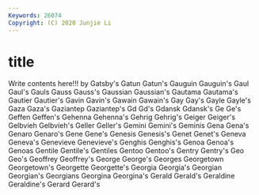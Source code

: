 ```yaml
---
Keywords: 26074
Copyright: (C) 2020 Junjie Li
---
```


# title

Write contents here!!!
by 
Gatsby's 
Gatun
Gatun's 
Gauguin 
Gauguin's 
Gaul 
Gaul's 
Gauls 
Gauss 
Gauss's 
Gaussian 
Gaussian's
Gautama 
Gautama's 
Gautier 
Gautier's 
Gavin 
Gavin's 
Gawain 
Gawain's 
Gay 
Gay's
Gayle 
Gayle's 
Gaza 
Gaza's 
Gaziantep 
Gaziantep's 
Gd 
Gd's 
Gdansk 
Gdansk's
Ge 
Ge's 
Geffen 
Geffen's 
Gehenna 
Gehenna's 
Gehrig 
Gehrig's 
Geiger 
Geiger's
Gelbvieh 
Gelbvieh's 
Geller 
Geller's 
Gemini 
Gemini's 
Geminis 
Gena 
Gena's 
Genaro
Genaro's 
Gene 
Gene's 
Genesis 
Genesis's 
Genet 
Genet's 
Geneva 
Geneva's 
Genevieve
Genevieve's 
Genghis 
Genghis's 
Genoa 
Genoa's 
Genoas 
Gentile 
Gentile's 
Gentiles 
Gentoo
Gentoo's 
Gentry 
Gentry's 
Geo 
Geo's 
Geoffrey 
Geoffrey's 
George 
George's 
Georges
Georgetown 
Georgetown's 
Georgette 
Georgette's 
Georgia 
Georgia's 
Georgian 
Georgian's 
Georgians 
Georgina
Georgina's 
Gerald 
Gerald's 
Geraldine 
Geraldine's 
Gerard 
Gerard's 
